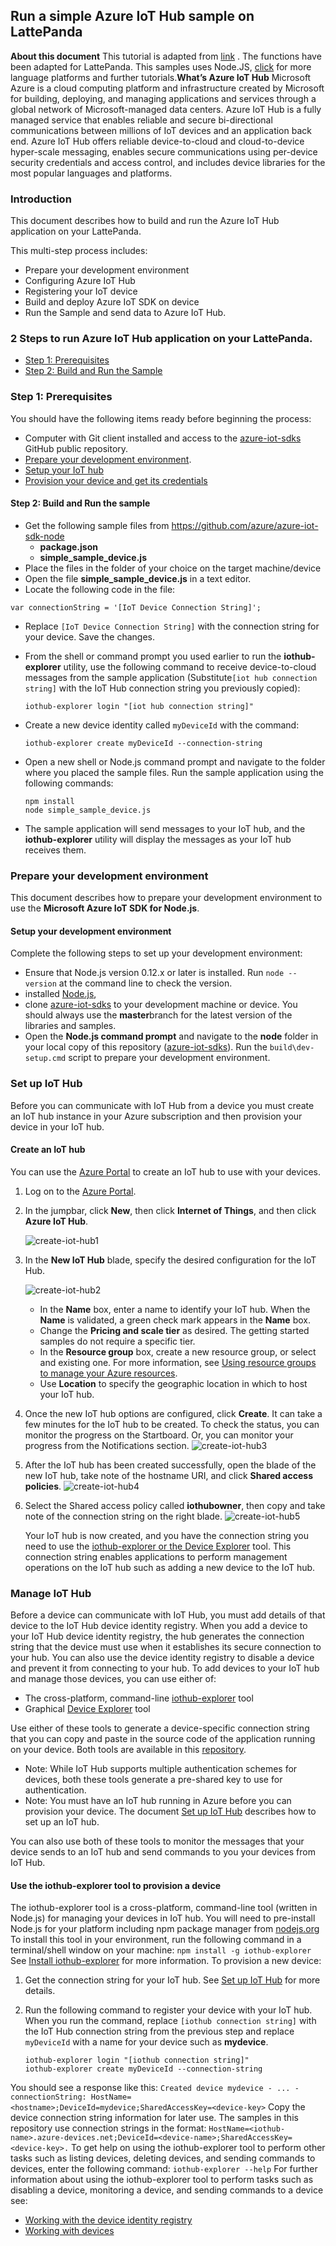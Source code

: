 ## Run a simple Azure IoT Hub sample on LattePanda

**About this document** This tutorial is adapted from [link](https://github.com/Azure/azure-iot-sdks) . The functions have been adapted for LattePanda. This samples uses Node.JS, [click](https://github.com/Azure/azure-iot-sdks) for more language platforms and further tutorials.**What’s Azure IoT Hub** Microsoft Azure is a cloud computing platform and infrastructure created by Microsoft for building, deploying, and managing applications and services through a global network of Microsoft-managed data centers. Azure IoT Hub is a fully managed service that enables reliable and secure bi-directional communications between millions of IoT devices and an application back end. Azure IoT Hub offers reliable device-to-cloud and cloud-to-device hyper-scale messaging, enables secure communications using per-device security credentials and access control, and includes device libraries for the most popular languages and platforms.

### Introduction

This document describes how to build and run the Azure IoT Hub application on your LattePanda.

This multi-step process includes:

- Prepare your development environment
- Configuring Azure IoT Hub
- Registering your IoT device
- Build and deploy Azure IoT SDK on device
- Run the Sample and send data to Azure IoT Hub.

### 2 Steps to run Azure IoT Hub application on your LattePanda.

- [Step 1: Prerequisites](http://www.lattepanda.com/docs/#IotHub_Prerequisites)
- [Step 2: Build and Run the Sample](http://www.lattepanda.com/docs/#IotHub_Build)

### Step 1: Prerequisites

You should have the following items ready before beginning the process:

- Computer with Git client installed and access to the [azure-iot-sdks](https://github.com/Azure/azure-iot-sdks) GitHub public repository.
- [Prepare your development environment](http://www.lattepanda.com/docs/#Prepare_your_development_environment).
- [Setup your IoT hub](http://www.lattepanda.com/docs/#Set_up_IoT_Hub)
- [Provision your device and get its credentials](http://www.lattepanda.com/docs/#manage_iot_hub)

#### Step 2: Build and Run the sample

- Get the following sample files from https://github.com/azure/azure-iot-sdk-node
  - **package.json**
  - **simple_sample_device.js**
- Place the files in the folder of your choice on the target machine/device
- Open the file **simple_sample_device.js** in a text editor.
- Locate the following code in the file:

```
var connectionString = '[IoT Device Connection String]';
```

- Replace `[IoT Device Connection String]` with the connection string for your device. Save the changes.

- From the shell or command prompt you used earlier to run the **iothub-explorer** utility, use the following command to receive device-to-cloud messages from the sample application (Substitute`[iot hub connection string]` with the IoT Hub connection string you previously copied):

  ```
  iothub-explorer login "[iot hub connection string]"
  ```

- Create a new device identity called `myDeviceId` with the command:

  ```
  iothub-explorer create myDeviceId --connection-string
  ```

- Open a new shell or Node.js command prompt and navigate to the folder where you placed the sample files. Run the sample application using the following commands:

  ```
  npm install
  node simple_sample_device.js
  ```

- The sample application will send messages to your IoT hub, and the **iothub-explorer** utility will display the messages as your IoT hub receives them.

### Prepare your development environment

This document describes how to prepare your development environment to use the **Microsoft Azure IoT SDK for Node.js**.

#### Setup your development environment

Complete the following steps to set up your development environment:

- Ensure that Node.js version 0.12.x or later is installed. Run `node --version` at the command line to check the version.
- installed [Node.js](http://nodejs.org/),
- clone [azure-iot-sdks](https://github.com/Azure/azure-iot-sdks) to your development machine or device. You should always use the **master**branch for the latest version of the libraries and samples.
- Open the **Node.js command prompt** and navigate to the **node** folder in your local copy of this repository ([azure-iot-sdks](https://github.com/Azure/azure-iot-sdks)). Run the `build\dev-setup.cmd` script to prepare your development environment.

### Set up IoT Hub

Before you can communicate with IoT Hub from a device you must create an IoT hub instance in your Azure subscription and then provision your device in your IoT hub.

#### Create an IoT hub

You can use the [Azure Portal](https://portal.azure.com/) to create an IoT hub to use with your devices.

1. Log on to the [Azure Portal](https://portal.azure.com/).

2. In the jumpbar, click **New**, then click **Internet of Things**, and then click **Azure IoT Hub**.

   ![create-iot-hub1](http://www.lattepanda.com/wp-content/uploads/2016/02/create-iot-hub1-1.png)

3. In the **New IoT Hub** blade, specify the desired configuration for the IoT Hub.

   ![create-iot-hub2](http://www.lattepanda.com/wp-content/uploads/2016/02/create-iot-hub2.png)

   - In the **Name** box, enter a name to identify your IoT hub. When the **Name** is validated, a green check mark appears in the **Name** box.
   - Change the **Pricing and scale tier** as desired. The getting started samples do not require a specific tier.
   - In the **Resource group** box, create a new resource group, or select and existing one. For more information, see [Using resource groups to manage your Azure resources](https://azure.microsoft.com/documentation/articles/resource-group-portal/).
   - Use **Location** to specify the geographic location in which to host your IoT hub.

4. Once the new IoT hub options are configured, click **Create**. It can take a few minutes for the IoT hub to be created. To check the status, you can monitor the progress on the Startboard. Or, you can monitor your progress from the Notifications section.
   ![create-iot-hub3](http://www.lattepanda.com/wp-content/uploads/2016/02/create-iot-hub3.png)

5. After the IoT hub has been created successfully, open the blade of the new IoT hub, take note of the hostname URI, and click **Shared access policies**.
   ![create-iot-hub4](http://www.lattepanda.com/wp-content/uploads/2016/02/create-iot-hub4.png)

6. Select the Shared access policy called **iothubowner**, then copy and take note of the connection string on the right blade. ![create-iot-hub5](http://www.lattepanda.com/wp-content/uploads/2016/02/create-iot-hub5.png)

   Your IoT hub is now created, and you have the connection string you need to use the [iothub-explorer or the Device Explorer](http://www.lattepanda.com/docs/#manage_iot_hub) tool. This connection string enables applications to perform management operations on the IoT hub such as adding a new device to the IoT hub.

### Manage IoT Hub

Before a device can communicate with IoT Hub, you must add details of that device to the IoT Hub device identity registry. When you add a device to your IoT Hub device identity registry, the hub generates the connection string that the device must use when it establishes its secure connection to your hub. You can also use the device identity registry to disable a device and prevent it from connecting to your hub. To add devices to your IoT hub and manage those devices, you can use either of:

- The cross-platform, command-line [iothub-explorer](http://www.lattepanda.com/docs/#iothub-explorer) tool
- Graphical [Device Explorer](https://github.com/Azure/azure-iot-sdk-csharp/tree/master/tools/DeviceExplorer) tool

Use either of these tools to generate a device-specific connection string that you can copy and paste in the source code of the application running on your device. Both tools are available in this [repository](https://github.com/Azure/azure-iot-sdks).

- Note: While IoT Hub supports multiple authentication schemes for devices, both these tools generate a pre-shared key to use for authentication.
- Note: You must have an IoT hub running in Azure before you can provision your device. The document [Set up IoT Hub](http://www.lattepanda.com/docs/#Set_up_IoT_Hub) describes how to set up an IoT hub.

You can also use both of these tools to monitor the messages that your device sends to an IoT hub and send commands to you your devices from IoT Hub.

#### Use the iothub-explorer tool to provision a device

The iothub-explorer tool is a cross-platform, command-line tool (written in Node.js) for managing your devices in IoT hub. You will need to pre-install Node.js for your platform including npm package manager from [nodejs.org](https://nodejs.org/) To install this tool in your environment, run the following command in a terminal/shell window on your machine: `npm install -g iothub-explorer` See [Install iothub-explorer](https://github.com/azure/iothub-explorer) for more information. To provision a new device:

1. Get the connection string for your IoT hub. See [Set up IoT Hub](http://www.lattepanda.com/docs/#Set_up_IoT_Hub) for more details.

2. Run the following command to register your device with your IoT hub. When you run the command, replace `[iothub connection string]` with the IoT Hub connection string from the previous step and replace `myDeviceId` with a name for your device such as **mydevice**.

   ```
   iothub-explorer login "[iothub connection string]"
   iothub-explorer create myDeviceId --connection-string
   ```

You should see a response like this: `Created device mydevice - ... - connectionString: HostName=<hostname>;DeviceId=mydevice;SharedAccessKey=<device-key>` Copy the device connection string information for later use. The samples in this repository use connection strings in the format: `HostName=<iothub-name>.azure-devices.net;DeviceId=<device-name>;SharedAccessKey=<device-key>.` To get help on using the iothub-explorer tool to perform other tasks such as listing devices, deleting devices, and sending commands to devices, enter the following command: `iothub-explorer --help` For further information about using the iothub-explorer tool to perform tasks such as disabling a device, monitoring a device, and sending commands to a device see:

- [Working with the device identity registry](https://github.com/Azure/azure-iot-sdks/blob/master/tools/iothub-explorer/readme.md#identityregistry)
- [Working with devices](https://github.com/Azure/azure-iot-sdks/blob/master/tools/iothub-explorer/readme.md#devices)